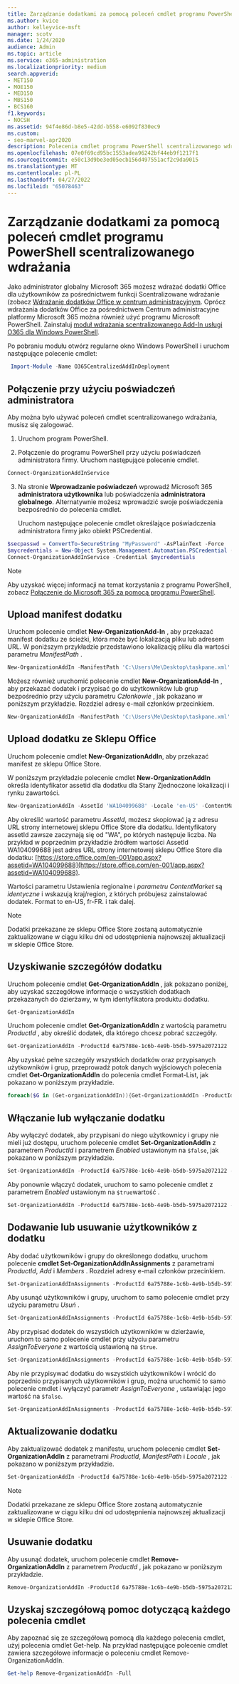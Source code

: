 ```yaml
---
title: Zarządzanie dodatkami za pomocą poleceń cmdlet programu PowerShell scentralizowanego wdrażania
ms.author: kvice
author: kelleyvice-msft
manager: scotv
ms.date: 1/24/2020
audience: Admin
ms.topic: article
ms.service: o365-administration
ms.localizationpriority: medium
search.appverid:
- MET150
- MOE150
- MED150
- MBS150
- BCS160
f1.keywords:
- NOCSH
ms.assetid: 94f4e86d-b8e5-42dd-b558-e6092f830ec9
ms.custom:
- seo-marvel-apr2020
description: Polecenia cmdlet programu PowerShell scentralizowanego wdrażania ułatwiają wdrażanie dodatków Office i zarządzanie nimi dla organizacji Microsoft 365.
ms.openlocfilehash: 07e0f69cd95bc1553adea96242bf44eb9f1217f1
ms.sourcegitcommit: e50c13d9be3ed05ecb156d497551acf2c9da9015
ms.translationtype: MT
ms.contentlocale: pl-PL
ms.lasthandoff: 04/27/2022
ms.locfileid: "65078463"
---
```

# <a name="use-the-centralized-deployment-powershell-cmdlets-to-manage-add-ins"></a>Zarządzanie dodatkami za pomocą poleceń cmdlet programu PowerShell scentralizowanego wdrażania

Jako administrator globalny Microsoft 365 możesz wdrażać dodatki Office dla użytkowników za pośrednictwem funkcji Scentralizowane wdrażanie (zobacz [Wdrażanie dodatków Office w centrum administracyjnym](../admin/manage/manage-deployment-of-add-ins.md). Oprócz wdrażania dodatków Office za pośrednictwem Centrum administracyjne platformy Microsoft 365 można również użyć programu Microsoft PowerShell. Zainstaluj [moduł wdrażania scentralizowanego Add-In usługi O365 dla Windows PowerShell](https://www.powershellgallery.com/packages/O365CentralizedAddInDeployment).

Po pobraniu modułu otwórz regularne okno Windows PowerShell i uruchom następujące polecenie cmdlet:

```powershell
 Import-Module -Name O365CentralizedAddInDeployment
```

## <a name="connect-using-your-admin-credentials"></a>Połączenie przy użyciu poświadczeń administratora

Aby można było używać poleceń cmdlet scentralizowanego wdrażania, musisz się zalogować.

1. Uruchom program PowerShell.

2. Połączenie do programu PowerShell przy użyciu poświadczeń administratora firmy. Uruchom następujące polecenie cmdlet.

  ```powershell
  Connect-OrganizationAddInService
  ```

3. Na stronie **Wprowadzanie poświadczeń** wprowadź Microsoft 365 **administratora użytkownika** lub poświadczenia **administratora globalnego**. Alternatywnie możesz wprowadzić swoje poświadczenia bezpośrednio do polecenia cmdlet.

    Uruchom następujące polecenie cmdlet określające poświadczenia administratora firmy jako obiekt PSCredential.

  ```powershell
  $secpasswd = ConvertTo-SecureString "MyPassword" -AsPlainText -Force
  $mycredentials = New-Object System.Management.Automation.PSCredential ("serviceaccount@contoso.com", $secpasswd)
  Connect-OrganizationAddInService -Credential $mycredentials
  ```

> [!NOTE]
> Aby uzyskać więcej informacji na temat korzystania z programu PowerShell, zobacz [Połączenie do Microsoft 365 za pomocą programu PowerShell](./connect-to-microsoft-365-powershell.md).

## <a name="upload-an-add-in-manifest"></a>Upload manifest dodatku

Uruchom polecenie cmdlet **New-OrganizationAdd-In** , aby przekazać manifest dodatku ze ścieżki, która może być lokalizacją pliku lub adresem URL. W poniższym przykładzie przedstawiono lokalizację pliku dla wartości parametru  _ManifestPath_ .

```powershell
New-OrganizationAddIn -ManifestPath 'C:\Users\Me\Desktop\taskpane.xml' -Locale 'en-US'
```

Możesz również uruchomić polecenie cmdlet **New-OrganizationAdd-In** , aby przekazać dodatek i przypisać go do użytkowników lub grup bezpośrednio przy użyciu parametru  _Członkowie_ , jak pokazano w poniższym przykładzie. Rozdziel adresy e-mail członków przecinkiem.

```powershell
New-OrganizationAddIn -ManifestPath 'C:\Users\Me\Desktop\taskpane.xml' -Locale 'en-US' -Members  'KathyBonner@contoso.com', 'MaxHargrave@contoso.com'
```

## <a name="upload-an-add-in-from-the-office-store"></a>Upload dodatku ze Sklepu Office

Uruchom polecenie cmdlet **New-OrganizationAddIn**, aby przekazać manifest ze sklepu Office Store.

W poniższym przykładzie polecenie cmdlet **New-OrganizationAddIn** określa identyfikator assetid dla dodatku dla Stany Zjednoczone lokalizacji i rynku zawartości.

```powershell
New-OrganizationAddIn -AssetId 'WA104099688' -Locale 'en-US' -ContentMarket 'en-US'
```

Aby określić wartość parametru _AssetId_, możesz skopiować ją z adresu URL strony internetowej sklepu Office Store dla dodatku. Identyfikatory assetId zawsze zaczynają się od "WA", po których następuje liczba. Na przykład w poprzednim przykładzie źródłem wartości AssetId WA104099688 jest adres URL strony internetowej sklepu Office Store dla dodatku: [https://store.office.com/en-001/app.aspx?assetid=WA104099688](https://store.office.com/en-001/app.aspx?assetid=WA104099688).

Wartości parametru Ustawienia regionalne i _parametru ContentMarket_ są _identyczne_ i wskazują kraj/region, z których próbujesz zainstalować dodatek. Format to en-US, fr-FR. i tak dalej.

> [!NOTE]
> Dodatki przekazane ze sklepu Office Store zostaną automatycznie zaktualizowane w ciągu kilku dni od udostępnienia najnowszej aktualizacji w sklepie Office Store.

## <a name="get-details-of-an-add-in"></a>Uzyskiwanie szczegółów dodatku

Uruchom polecenie cmdlet **Get-OrganizationAddIn** , jak pokazano poniżej, aby uzyskać szczegółowe informacje o wszystkich dodatkach przekazanych do dzierżawy, w tym identyfikatora produktu dodatku.

```powershell
Get-OrganizationAddIn
```

Uruchom polecenie cmdlet **Get-OrganizationAddIn** z wartością parametru  _ProductId_ , aby określić dodatek, dla którego chcesz pobrać szczegóły.

```powershell
Get-OrganizationAddIn -ProductId 6a75788e-1c6b-4e9b-b5db-5975a2072122
```

Aby uzyskać pełne szczegóły wszystkich dodatków oraz przypisanych użytkowników i grup, przeprowadź potok danych wyjściowych polecenia cmdlet **Get-OrganizationAddIn** do polecenia cmdlet Format-List, jak pokazano w poniższym przykładzie.

```powershell
foreach($G in (Get-organizationAddIn)){Get-OrganizationAddIn -ProductId $G.ProductId | Format-List}
```

## <a name="turn-on-or-turn-off-an-add-in"></a>Włączanie lub wyłączanie dodatku

Aby wyłączyć dodatek, aby przypisani do niego użytkownicy i grupy nie mieli już dostępu, uruchom polecenie cmdlet **Set-OrganizationAddIn** z parametrem  _ProductId_ i parametrem  _Enabled_ ustawionym na  `$false`, jak pokazano w poniższym przykładzie.

```powershell
Set-OrganizationAddIn -ProductId 6a75788e-1c6b-4e9b-b5db-5975a2072122 -Enabled $false
```

Aby ponownie włączyć dodatek, uruchom to samo polecenie cmdlet z parametrem  _Enabled_ ustawionym na  `$true`wartość .

```powershell
Set-OrganizationAddIn -ProductId 6a75788e-1c6b-4e9b-b5db-5975a2072122 -Enabled $true
```

## <a name="add-or-remove-users-from-an-add-in"></a>Dodawanie lub usuwanie użytkowników z dodatku

Aby dodać użytkowników i grupy do określonego dodatku, uruchom polecenie **cmdlet Set-OrganizationAddInAssignments** z parametrami  _ProductId_,  _Add_ i  _Members_ . Rozdziel adresy e-mail członków przecinkiem.

```powershell
Set-OrganizationAddInAssignments -ProductId 6a75788e-1c6b-4e9b-b5db-5975a2072122 -Add -Members 'KathyBonner@contoso.com','sales@contoso.com'
```

Aby usunąć użytkowników i grupy, uruchom to samo polecenie cmdlet przy użyciu parametru  _Usuń_ .

```powershell
Set-OrganizationAddInAssignments -ProductId 6a75788e-1c6b-4e9b-b5db-5975a2072122 -Remove -Members 'KathyBonner@contoso.com','sales@contoso.com'
```

Aby przypisać dodatek do wszystkich użytkowników w dzierżawie, uruchom to samo polecenie cmdlet przy użyciu parametru  _AssignToEveryone_ z wartością ustawioną na  `$true`.

```powershell
Set-OrganizationAddInAssignments -ProductId 6a75788e-1c6b-4e9b-b5db-5975a2072122 -AssignToEveryone $true
```

Aby nie przypisywać dodatku do wszystkich użytkowników i wrócić do poprzednio przypisanych użytkowników i grup, można uruchomić to samo polecenie cmdlet i wyłączyć parametr  _AssignToEveryone_ , ustawiając jego wartość na  `$false`.

```powershell
Set-OrganizationAddInAssignments -ProductId 6a75788e-1c6b-4e9b-b5db-5975a2072122 -AssignToEveryone $false
```

## <a name="update-an-add-in"></a>Aktualizowanie dodatku

Aby zaktualizować dodatek z manifestu, uruchom polecenie cmdlet **Set-OrganizationAddIn** z parametrami  _ProductId_,  _ManifestPath_ i  _Locale_ , jak pokazano w poniższym przykładzie.

```powershell
Set-OrganizationAddIn -ProductId 6a75788e-1c6b-4e9b-b5db-5975a2072122 -ManifestPath 'C:\Users\Me\Desktop\taskpane.xml' -Locale 'en-US'
```

> [!NOTE]
> Dodatki przekazane ze sklepu Office Store zostaną automatycznie zaktualizowane w ciągu kilku dni od udostępnienia najnowszej aktualizacji w sklepie Office Store.

## <a name="delete-an-add-in"></a>Usuwanie dodatku

Aby usunąć dodatek, uruchom polecenie cmdlet **Remove-OrganizationAddIn** z parametrem  _ProductId_ , jak pokazano w poniższym przykładzie.

```powershell
Remove-OrganizationAddIn -ProductId 6a75788e-1c6b-4e9b-b5db-5975a2072122
```

<!--
## Customize Microsoft Store add-ins for your organization

You must customize the add-in before you deploy it to your organization. Add-ins older than version 1.1 are not supported by this feature.

We recommend that you deploy a customized add-in  to yourself first to make sure it works as expected before you deploy it to your entire organization.

Note also the following restrictions:
- All URLs must be absolute (include http or https) and valid.
- *DisplayName* must not exceed 125 characters
- *DisplayName*, *Resources* and *AppDomains* must not include the following characters:

    - \<
    -  \>
    -  ;
    -  =

If you want to customize an add-in that has been deployed, you have to uninstall it in the admin center, and see [remove an add-in from local cache](#remove-an-add-in-from-local-cache) for steps to remove it from each computer it has been deployed to.

To customize an add-in, run the **Set -OrganizationAddInOverrides** cmdlet with the *ProductId* as a parameter, followed by the tag you want to overwrite and the new value. To find out how to get the *ProductId* see [get details of an add-in](#get-details-of-an-add-in) in this article. For example:

```powershell
 Set-OrganizationAddInOverrides -ProductId 5b31b349-2c41-4f94-b720-6ee40349d391 -IconUrl "https://site.com/img.jpg"
```
To customize multiple tags for an add-in, add those tags to the commandline:

```powershell
Set-OrganizationAddInOverrides -ProductId 5b31b349-2c41-4f94-b720-6ee40349d391 -Hosts h1, 2 -DisplayName "New DocuSign W" -IconUrl "https://site.com/img.jpg"
```

> [!IMPORTANT]
> You must apply multiple customized tags to one add-in as one command. If you customize tags one by one, only the last customization will be applied. Additionally, if you customize a tag by mistake, you must remove all customizations and start over.

### Tags you can customize

| Tag                  | Description          |
| :------------------- | :------------------- |
| \<IconURL>   </br>| The URL of the image used as the add-in's icon (in admin center). |
| \<DisplayName>| The title of the add-in  (in admin center).|
| \<Hosts>| List of apps that will support the add-in.|
| \<SourceLocation> | The source URL that the add-in will connect to.|
| \<AppDomains> | A list of domains that the add-in can connect with. |
| \<SupportURL>| The URL users can use to access help and support. |
| \<Resources>  | This tag contains a number of elements including titles, tooltips, and icons of different sizes.|
|
### Customize Resources tag

Any element in the <Resources> tag of the manifest can be customized dynamically. You first need to check the manifest to find the element id to which you want to assign a new value. The <Resources> tag looks like this:

```
<Resources>
    <bt:Images>
          <bt:Image id="img16icon" DefaultValue="https://site.com/img.jpg"
    </bt:Images>
</Resources>
```
In this case, the element id for the image is "img16icon" and the value associated with it is "http:<i></i>//site.<i></i>com/img.jpg."

Once you have identified the elements you want to customize, use the following command in Powershell to assign new values to the elements:

```powershell
Set-OrganizationAddInOverrides -Resources @{"ElementID" = "New Value"; "NextElementID" = "Next New Value"}
```

You can customize as many elements with the command as you need to.

### Remove customization from an add-in

The only option currently available for deleting customizations is to delete all of them at once:

```powershell
Remove-OrganizationAddInOverrides -ProductId 5b31b349-2c41-4f94-b720-6ee40349d391
```

### View add-in customizations

To view a list of applied customizations, run the **Get-OrganizationAddInOverrides** cmdlet. If **Get-OrganizationAddInOverrides** is run without a *ProductId* then a list of all add-ins with applied overrides are returned.

```powershell
Get-OrganizationAddInOverrides
```
If ProductId is specified, then a list of overrides applied to that add-in is returned.

```powershell
Get-OrganizationAddInOverrides -ProductId 5b31b349-2c41-4f94-b720-6ee40349d391
```

### Remove an add-in from local cache

If an add-in has been deployed, it has to be removed from the cache in each computer before it can be customized. To remove an add-in from cache:

1. Navigate to the "Users" folder in C:\
1. Go to your user folder
1. Navigate to AppData\Local\Microsoft\Office and select the folder associated with your version of Office
1. In the *Wef* folder delete the *Manifests* folder.

-->

## <a name="get-detailed-help-for-each-cmdlet"></a>Uzyskaj szczegółową pomoc dotyczącą każdego polecenia cmdlet

Aby zapoznać się ze szczegółową pomocą dla każdego polecenia cmdlet, użyj polecenia cmdlet Get-help. Na przykład następujące polecenie cmdlet zawiera szczegółowe informacje o poleceniu cmdlet Remove-OrganizationAddIn.

```powershell
Get-help Remove-OrganizationAddIn -Full
```
